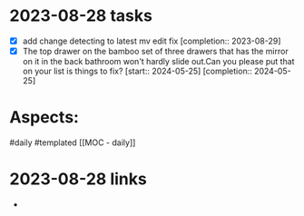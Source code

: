 
# 2023-08-28 tasks

- [x] add change detecting to latest mv edit fix  [completion:: 2023-08-29]
- [x] The top drawer on the bamboo set of three drawers that has the mirror on it in the back bathroom won't hardly slide out.Can you please put that on your list is things to fix?  [start:: 2024-05-25]  [completion:: 2024-05-25]

# Aspects:
#daily #templated
[[MOC - daily]]

# 2023-08-28 links
- 


